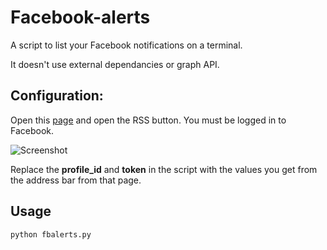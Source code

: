 # Facebook-alerts
A script to list your Facebook notifications on a terminal.

It doesn't use external dependancies or graph API.

## Configuration:
Open this [page](http://www.facebook.com/notifications) and open the RSS button. You must be logged in to Facebook.

![Screenshot](http://i.imgur.com/zQTW2jc.png?1)

Replace the **profile_id** and **token** in the script with the values you get from the address bar from that page.

## Usage
`python fbalerts.py` 


